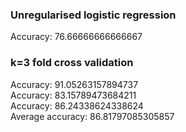 ### Unregularised logistic regression
Accuracy:  76.66666666666667

### k=3 fold cross validation

Accuracy:  91.05263157894737 \
Accuracy:  83.15789473684211 \
Accuracy:  86.24338624338624 \
Average accuracy: 86.81797085305857
